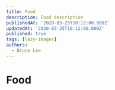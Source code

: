 ```yaml
---
title: Food
description: Food description
publishedAt: '2020-03-25T10:12:00.000Z'
updatedAt: '2020-03-25T10:12:00.000Z'
published: true
tags: [lazy-images]
authors:
  - Bruce Lee
---
```


# Food
